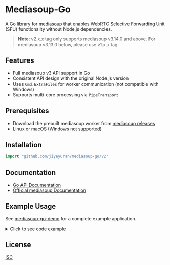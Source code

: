 # Mediasoup-Go

A Go library for [mediasoup](https://github.com/versatica/mediasoup) that enables WebRTC Selective Forwarding Unit (SFU) functionality without Node.js dependencies.

> **Note**: v2.x.x tag only supports mediasoup v3.14.0 and above. For mediasoup v3.13.0 below, please use v1.x.x tag.

## Features
- Full mediasoup v3 API support in Go
- Consistent API design with the original Node.js version
- Uses `Cmd.ExtraFiles` for worker communication (not compatible with Windows)
- Supports multi-core processing via `PipeTransport`

## Prerequisites
- Download the prebuilt mediasoup worker from [mediasoup releases](https://github.com/versatica/mediasoup/releases)
- Linux or macOS (Windows not supported)

## Installation
```go
import "github.com/jiyeyuran/mediasoup-go/v2"
```

## Documentation
- [Go API Documentation](https://pkg.go.dev/github.com/jiyeyuran/mediasoup-go/v2)
- [Official mediasoup Documentation](https://mediasoup.org/documentation/v3/mediasoup/api/)

## Example Usage
See [mediasoup-go-demo](https://github.com/jiyeyuran/mediasoup-go/v2-demo) for a complete example application.

<details>
<summary>Click to see code example</summary>

```go
package main

import (
    "github.com/jiyeyuran/mediasoup-go/v2"
    // ... other imports
)

func main() {
    // Create worker
    worker, err := mediasoup.NewWorker("path/to/mediasoup-worker")
    if err != nil {
        panic(err)
    }

    // Create router
    router, err := worker.CreateRouter(&mediasoup.RouterOptions{
        // Configure media codecs
    })

    // Create WebRTC transport
    transport, err := router.CreateWebRtcTransport(&mediasoup.WebRtcTransportOptions{
        ListenInfos: []mediasoup.TransportListenInfo{
            {Ip: "0.0.0.0", AnnouncedAddress: "your.public.ip"},
        },
    })

    // Use the transport to produce/consume media
    // ...
}
```
</details>

## License
[ISC](/LICENSE)

